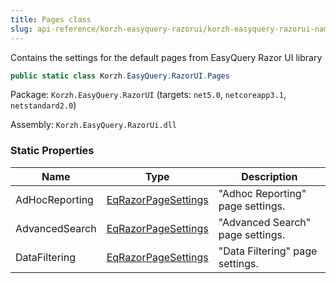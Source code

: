 ```yaml
---
title: Pages class
slug: api-reference/korzh-easyquery-razorui/korzh-easyquery-razorui-namespace/pages-class
---
```


Contains the settings for the default pages from EasyQuery Razor UI library
```csharp
public static class Korzh.EasyQuery.RazorUI.Pages

```
Package: `Korzh.EasyQuery.RazorUI` (targets: `net5.0`, `netcoreapp3.1`, `netstandard2.0`)

Assembly: `Korzh.EasyQuery.RazorUi.dll`

### Static Properties

| Name | Type | Description | 
| --- | --- | --- | 
| AdHocReporting | [EqRazorPageSettings](//easyquery/docs/api-reference/korzh-easyquery-razorui/korzh-easyquery-razorui-namespace/eqrazorpagesettings-class) | "Adhoc Reporting" page settings. | 
| AdvancedSearch | [EqRazorPageSettings](//easyquery/docs/api-reference/korzh-easyquery-razorui/korzh-easyquery-razorui-namespace/eqrazorpagesettings-class) | "Advanced Search" page settings. | 
| DataFiltering | [EqRazorPageSettings](//easyquery/docs/api-reference/korzh-easyquery-razorui/korzh-easyquery-razorui-namespace/eqrazorpagesettings-class) | "Data Filtering" page settings. |